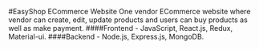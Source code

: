 #EasyShop ECommerce Website
One vendor ECommerce website where vendor can create, edit, update products and users can buy products as well as make payment. 
####Frontend - JavaScript, React.js, Redux, Material-ui. 
####Backend - Node.js, Express.js, MongoDB.
